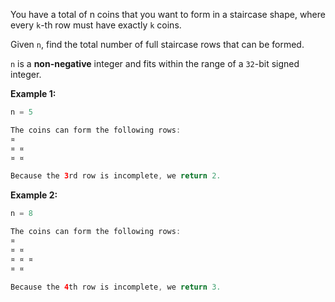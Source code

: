 You have a total of n coins that you want to form in a staircase shape, where every `k`-th row must have exactly `k` coins.

Given `n`, find the total number of full staircase rows that can be formed.

`n` is a **non-negative** integer and fits within the range of a `32`-bit signed integer.

**Example 1:**
```java
n = 5

The coins can form the following rows:
¤
¤ ¤
¤ ¤

Because the 3rd row is incomplete, we return 2.
```

**Example 2:**
```java
n = 8

The coins can form the following rows:
¤
¤ ¤
¤ ¤ ¤
¤ ¤

Because the 4th row is incomplete, we return 3.
```
